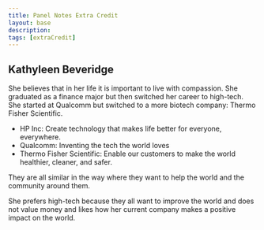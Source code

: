 ```yaml
---
title: Panel Notes Extra Credit
layout: base
description: 
tags: [extraCredit]
---
```

## Kathyleen Beveridge

She believes that in her life it is important to live with compassion. She graduated as a finance major but then switched her career to high-tech. She started at Qualcomm but switched to a more biotech company: Thermo Fisher Scientific. 

- HP Inc: Create technology that makes life better for everyone, everywhere.
- Qualcomm: Inventing the tech the world loves
- Thermo Fisher Scientific: Enable our customers to make the world healthier, cleaner, and safer.

They are all similar in the way where they want to help the world and the community around them. 

She prefers high-tech because they all want to improve the world and does not value money and likes how her current company makes a positive impact on the world.

